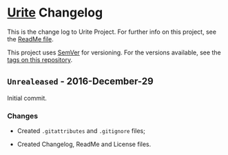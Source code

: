 # [Urite](https://github.com/Nereare/urite) Changelog

This is the change log to Urite Project. For further info on this project, see the [ReadMe file](https://github.com/Nereare/urite/readme.md/).

This project uses [SemVer](http://semver.org/) for versioning. For the versions available, see the [tags on this repository](https://github.com/nereare/urite/tags).

## `Unrealeased` - 2016-December-29

Initial commit.

### Changes

 * Created `.gitattributes` and `.gitignore` files;

 * Created Changelog, ReadMe and License files.
